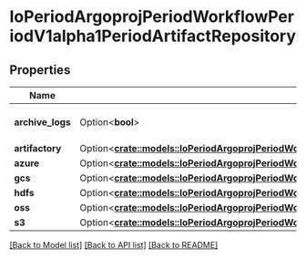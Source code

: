 # IoPeriodArgoprojPeriodWorkflowPeriodV1alpha1PeriodArtifactRepository

## Properties

Name | Type | Description | Notes
------------ | ------------- | ------------- | -------------
**archive_logs** | Option<**bool**> | ArchiveLogs enables log archiving | [optional]
**artifactory** | Option<[**crate::models::IoPeriodArgoprojPeriodWorkflowPeriodV1alpha1PeriodArtifactoryArtifactRepository**](io.argoproj.workflow.v1alpha1.ArtifactoryArtifactRepository.md)> |  | [optional]
**azure** | Option<[**crate::models::IoPeriodArgoprojPeriodWorkflowPeriodV1alpha1PeriodAzureArtifactRepository**](io.argoproj.workflow.v1alpha1.AzureArtifactRepository.md)> |  | [optional]
**gcs** | Option<[**crate::models::IoPeriodArgoprojPeriodWorkflowPeriodV1alpha1PeriodGcsArtifactRepository**](io.argoproj.workflow.v1alpha1.GCSArtifactRepository.md)> |  | [optional]
**hdfs** | Option<[**crate::models::IoPeriodArgoprojPeriodWorkflowPeriodV1alpha1PeriodHdfsArtifactRepository**](io.argoproj.workflow.v1alpha1.HDFSArtifactRepository.md)> |  | [optional]
**oss** | Option<[**crate::models::IoPeriodArgoprojPeriodWorkflowPeriodV1alpha1PeriodOssArtifactRepository**](io.argoproj.workflow.v1alpha1.OSSArtifactRepository.md)> |  | [optional]
**s3** | Option<[**crate::models::IoPeriodArgoprojPeriodWorkflowPeriodV1alpha1PeriodS3ArtifactRepository**](io.argoproj.workflow.v1alpha1.S3ArtifactRepository.md)> |  | [optional]

[[Back to Model list]](../README.md#documentation-for-models) [[Back to API list]](../README.md#documentation-for-api-endpoints) [[Back to README]](../README.md)


